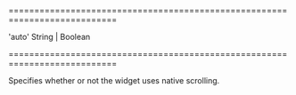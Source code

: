 <!--**
/*-------------------------------------------
    Auto-generated file. Do not modify.
-------------------------------------------

**-->
===========================================================================
<!--default-->'auto'<!--/default-->
<!--type-->String | Boolean<!--/type-->
===========================================================================

<!--shortDescription-->
Specifies whether or not the widget uses native scrolling.
<!--/shortDescription-->

<!--fullDescription-->

<!--/fullDescription-->